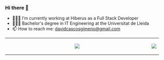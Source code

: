 ### Hi there 👋

- 👨🏻‍💻 I’m currently working at Hiberus as a Full Stack Developer
- 👨🏻‍🎓 Bachelor's degree in IT Engineering at the Universitat de Lleida
- 📫 How to reach me: davidcascosgimeno@gmail.com

<table style="width:100%; border: none;" align="center">
  <tr style="width:100%" align="center">
    <td style="width:100%" align="center">
      <p style="width:100%">
        <a href="https://github-readme-stats.vercel.app/api?username=davidcascos&count_private=true&show_icons=true&theme=react">
          <img src="https://github-readme-stats.vercel.app/api?username=davidcascos&count_private=true&show_icons=true&theme=react" />
        </a> 
      </p>
     </td>
    <td style="width:100%" align="center">
      <p style="width:100%">
        <a href="https://github-readme-stats.vercel.app/api/top-langs/?username=davidcascos&layout=compact">
          <img src="https://github-readme-stats.vercel.app/api/top-langs/?username=davidcascos&layout=compact" />
        </a> 
      </p>
     </td>
</table>
